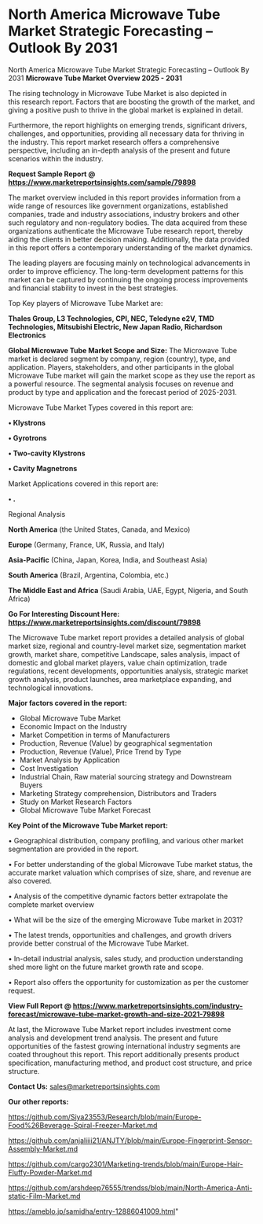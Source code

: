 # North America Microwave Tube Market Strategic Forecasting – Outlook By 2031
North America Microwave Tube Market Strategic Forecasting – Outlook By 2031
<Strong> Microwave Tube Market Overview 2025 - 2031</strong>

The rising technology in Microwave Tube Market is also depicted in this research report. Factors that are boosting the growth of the market, and giving a positive push to thrive in the global market is explained in detail.

Furthermore, the report highlights on emerging trends, significant drivers, challenges, and opportunities, providing all necessary data for thriving in the industry. This report market research offers a comprehensive perspective, including an in-depth analysis of the present and future scenarios within the industry.

<strong>Request Sample Report @ <a href=https://www.marketreportsinsights.com/sample/79898>https://www.marketreportsinsights.com/sample/79898</a></strong>

The market overview included in this report provides information from a wide range of resources like government organizations, established companies, trade and industry associations, industry brokers and other such regulatory and non-regulatory bodies. The data acquired from these organizations authenticate the Microwave Tube research report, thereby aiding the clients in better decision making. Additionally, the data provided in this report offers a contemporary understanding of the market dynamics.

The leading players are focusing mainly on technological advancements in order to improve efficiency. The long-term development patterns for this market can be captured by continuing the ongoing process improvements and financial stability to invest in the best strategies.

Top Key players of Microwave Tube Market are:

<strong>Thales Group, L3 Technologies, CPI, NEC, Teledyne e2V, TMD Technologies, Mitsubishi Electric, New Japan Radio, Richardson Electronics</strong>

<strong><b>Global Microwave Tube Market Scope and Size:</b></strong>
The Microwave Tube market is declared segment by company, region (country), type, and application. Players, stakeholders, and other participants in the global Microwave Tube market will gain the market scope as they use the report as a powerful resource. The segmental analysis focuses on revenue and product by type and application and the forecast period of 2025-2031.

Microwave Tube Market Types covered in this report are:

<strong>• Klystrons

• Gyrotrons

• Two-cavity Klystrons

• Cavity Magnetrons</strong>

Market Applications covered in this report are:

<strong>• .</strong> 

Regional Analysis

<strong>North America</strong> (the United States, Canada, and Mexico)

<strong>Europe</strong> (Germany, France, UK, Russia, and Italy)

<strong>Asia-Pacific</strong> (China, Japan, Korea, India, and Southeast Asia)

<strong>South America</strong> (Brazil, Argentina, Colombia, etc.)

<strong>The Middle East and Africa</strong> (Saudi Arabia, UAE, Egypt, Nigeria, and South Africa)

<strong>Go For Interesting Discount Here: <a href=https://www.marketreportsinsights.com/discount/79898>https://www.marketreportsinsights.com/discount/79898</a></strong>

The Microwave Tube market report provides a detailed analysis of global market size, regional and country-level market size, segmentation market growth, market share, competitive Landscape, sales analysis, impact of domestic and global market players, value chain optimization, trade regulations, recent developments, opportunities analysis, strategic market growth analysis, product launches, area marketplace expanding, and technological innovations.

<strong><b>Major factors covered in the report:</b></strong>
<ul>
  <li>Global Microwave Tube Market </li>
  <li>Economic Impact on the Industry</li>
  <li>Market Competition in terms of Manufacturers</li>
  <li>Production, Revenue (Value) by geographical segmentation</li>
  <li>Production, Revenue (Value), Price Trend by Type</li>
  <li>Market Analysis by Application</li>
  <li>Cost Investigation</li>
  <li>Industrial Chain, Raw material sourcing strategy and Downstream Buyers</li>
  <li>Marketing Strategy comprehension, Distributors and Traders</li>
  <li>Study on Market Research Factors</li>
  <li>Global Microwave Tube Market Forecast</li>
</ul>

<strong><b>Key Point of the Microwave Tube Market report:</b></strong>

• Geographical distribution, company profiling, and various other market segmentation are provided in the report.

• For better understanding of the global Microwave Tube market status, the accurate market valuation which comprises of size, share, and revenue are also covered.

• Analysis of the competitive dynamic factors better extrapolate the complete market overview

• What will be the size of the emerging Microwave Tube market in 2031?

• The latest trends, opportunities and challenges, and growth drivers provide better construal of the Microwave Tube Market.

• In-detail industrial analysis, sales study, and production understanding shed more light on the future market growth rate and scope.

• Report also offers the opportunity for customization as per the customer request.

<strong><b>View Full Report @ <a href=https://www.marketreportsinsights.com/industry-forecast/microwave-tube-market-growth-and-size-2021-79898>https://www.marketreportsinsights.com/industry-forecast/microwave-tube-market-growth-and-size-2021-79898</a></b></strong>


At last, the Microwave Tube Market report includes investment come analysis and development trend analysis. The present and future opportunities of the fastest growing international industry segments are coated throughout this report. This report additionally presents product specification, manufacturing method, and product cost structure, and price structure.

<strong>Contact Us:</strong>
sales@marketreportsinsights.com

<strong>Our other reports:</strong>

<a href=https://github.com/Siya23553/Research/blob/main/Europe-Food%26Beverage-Spiral-Freezer-Market.md>https://github.com/Siya23553/Research/blob/main/Europe-Food%26Beverage-Spiral-Freezer-Market.md</a>

<a href=https://github.com/anjaliiii21/ANJTY/blob/main/Europe-Fingerprint-Sensor-Assembly-Market.md>https://github.com/anjaliiii21/ANJTY/blob/main/Europe-Fingerprint-Sensor-Assembly-Market.md</a>

<a href=https://github.com/cargo2301/Marketing-trends/blob/main/Europe-Hair-Fluffy-Powder-Market.md>https://github.com/cargo2301/Marketing-trends/blob/main/Europe-Hair-Fluffy-Powder-Market.md</a>

<a href=https://github.com/arshdeep76555/trendss/blob/main/North-America-Anti-static-Film-Market.md>https://github.com/arshdeep76555/trendss/blob/main/North-America-Anti-static-Film-Market.md</a>

<a href=https://ameblo.jp/samidha/entry-12886041009.html>https://ameblo.jp/samidha/entry-12886041009.html</a>"
